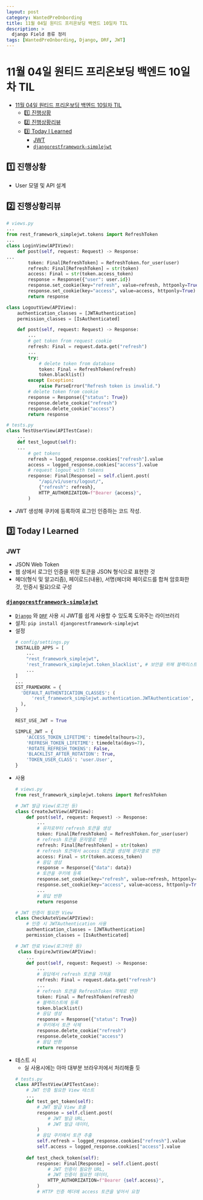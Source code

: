 ```yaml
---
layout: post
category: WantedPreOnbording
title: 11월 04일 원티드 프리온보딩 백엔드 10일차 TIL
description: >
  django Field 종류 정리
tags: [WantedPreOnbording, Django, DRF, JWT]
---
```


# 11월 04일 원티드 프리온보딩 백엔드 10일차 TIL

- [11월 04일 원티드 프리온보딩 백엔드 10일차 TIL](#11월-04일-원티드-프리온보딩-백엔드-10일차-til)
  - [:one: 진행상황](#one진행상황)
  - [:two: 진행상황리뷰](#two진행상황리뷰)
  - [:three: Today I Learned](#threetoday-i-learned)
    - [JWT](#jwt)
    - [`djangorestframework-simplejwt`](#djangorestframework-simplejwt)

## :one: 진행상황

- User 모델 및 API 설계

## :two: 진행상황리뷰

```python
# views.py
...
from rest_framework_simplejwt.tokens import RefreshToken
...
class LoginView(APIView):
    def post(self, request: Request) -> Response:
...
        token: Final[RefreshToken] = RefreshToken.for_user(user)
        refresh: Final[RefreshToken] = str(token)
        access: Final = str(token.access_token)
        response = Response({"user": user.id})
        response.set_cookie(key="refresh", value=refresh, httponly=True)
        response.set_cookie(key="access", value=access, httponly=True)
        return response

class LogoutView(APIView):
    authentication_classes = [JWTAuthentication]
    permission_classes = [IsAuthenticated]

    def post(self, request: Request) -> Response:
        ...
        # get token from request cookie
        refresh: Final = request.data.get("refresh")
        ...
        try:
            # delete token from database
            token: Final = RefreshToken(refresh)
            token.blacklist()
        except Exception:
            raise ParseError("Refresh token is invalid.")
        # delete token from cookie
        response = Response({"status": True})
        response.delete_cookie("refresh")
        response.delete_cookie("access")
        return response

```
```python
# tests.py
class TestUserView(APITestCase):
    ...
    def test_logout(self):
    ...
        # get tokens
        refresh = logged_response.cookies["refresh"].value
        access = logged_response.cookies["access"].value
        # request logout with tokens
        response: Final[Response] = self.client.post(
            "/api/v1/users/logout/",
            {"refresh": refresh},
            HTTP_AUTHORIZATION=f"Bearer {access}",
        )
```
- JWT 생성해 쿠키에 등록하여 로그인 인증하는 코드 작성.


## :three: Today I Learned

### JWT

- JSON Web Token
- 웹 상에서 로그인 인증을 위한 토큰을 JSON 형식으로 표현한 것
- 헤더(형식 및 알고리즘), 페이로드(내용), 서명(헤더와 페이로드를 합쳐 암호화한 것, 인증시 필요)으로 구성

### [`djangorestframework-simplejwt`](https://django-rest-framework-simplejwt.readthedocs.io/en/latest/index.html)

- [`Django`](https://www.djangoproject.com/) 와 [`DRF`](https://www.django-rest-framework.org/) 사용 시 JWT를 쉽게 사용할 수 있도록 도와주는 라이브러리
- 설치: `pip install djangorestframework-simplejwt`
- 설정
  ```python
  # config/settings.py
  INSTALLED_APPS = [
      ...
      "rest_framework_simplejwt",
      'rest_framework_simplejwt.token_blacklist', # 보안을 위해 블랙리스트 사용
      ...
  ]
  ...
  EST_FRAMEWORK = {
    'DEFAULT_AUTHENTICATION_CLASSES': (
        'rest_framework_simplejwt.authentication.JWTAuthentication',
    ),
  }

  REST_USE_JWT = True

  SIMPLE_JWT = {
      'ACCESS_TOKEN_LIFETIME': timedelta(hours=2),
      'REFRESH_TOKEN_LIFETIME': timedelta(days=7),
      'ROTATE_REFRESH_TOKENS': False,
      'BLACKLIST_AFTER_ROTATION': True,
      'TOKEN_USER_CLASS': 'user.User',
  }
  ```
- 사용
  ```python
  # views.py
  from rest_framework_simplejwt.tokens import RefreshToken

  # JWT 발급 View(로그인 등)
  class CreateJwtView(APIView):
      def post(self, request: Request) -> Response:
          ...
          # 유저로부터 refresh 토큰을 생성
          token: Final[RefreshToken] = RefreshToken.for_user(user)
          # refresh 토큰을 문자열로 변환
          refresh: Final[RefreshToken] = str(token)
          # refresh 토큰에서 access 토큰을 생성해 문자열로 변환
          access: Final = str(token.access_token)
          # 응답 생성
          response = Response({"data": data})
          # 토큰을 쿠키에 등록
          response.set_cookie(key="refresh", value=refresh, httponly=True)
          response.set_cookie(key="access", value=access, httponly=True)
          ...
          # 응답 반환
          return response

  # JWT 인증이 필요한 View
  class CheckAuteView(APIView):
      # 인증 시 JWTAuthentication 사용
      authentication_classes = [JWTAuthentication]
      permission_classes = [IsAuthenticated]

  # JWT 만료 View(로그아웃 등)
   class ExpireJwtView(APIView):
      ...
      def post(self, request: Request) -> Response:
          ...
          # 응답에서 refresh 토큰을 가져옴
          refresh: Final = request.data.get("refresh")
          ...
          # refresh 토큰을 RefreshToken 객체로 변환
          token: Final = RefreshToken(refresh)
          # 블랙리스트에 등록
          token.blacklist()
          # 응답 생성
          response = Response({"status": True})
          # 쿠키에서 토큰 삭제
          response.delete_cookie("refresh")
          response.delete_cookie("access")
          # 응답 반환
          return response
  ```
- 테스트 시
  - 실 사용시에는 아마 대부분 브라우저에서 처리해줄 듯
  ```python
  # tests.py
  class APITestView(APITestCase):
      # JWT 인증 필요한 View 테스트
      ...
      def test_get_token(self):
          # JWT 발급 View 호출
          response = self.client.post(
              # JWT 발급 URL,
              # JWT 발급 데이터,
          )
          # 응답 쿠키에서 토큰 추출
          self.refresh = logged_response.cookies["refresh"].value
          self.access = logged_response.cookies["access"].value
      
      def test_check_token(self):
          response: Final[Response] = self.client.post(
              # JWT 인증이 필요한 URL,
              # JWT 인증이 필요한 데이터,
              HTTP_AUTHORIZATION=f"Bearer {self.access}",
          )
          # HTTP 인증 헤더에 access 토큰을 넣어서 요청
  ```